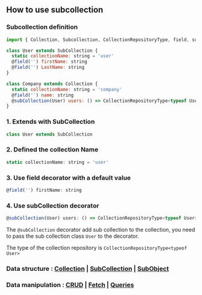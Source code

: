 ## How to use subcollection
### Subcollection definition

```javascript
import { Collection, Subcollection, CollectionRepositoryType, field, subCollection } from '@emage-me/firestorm'

class User extends SubCollection {
  static collectionName: string = 'user'
  @field('') firstName: string
  @field('') LastName: string
}

class Company extends Collection {
  static collectionName: string = 'company'
  @field('') name: string
  @subCollection(User) users: () => CollectionRepositoryType<typeof User>
}
```

### 1. Extends with SubCollection
```javascript
class User extends SubCollection
```

### 2. Defined the collection Name
```javascript
static collectionName: string = 'user'
```

### 3. Use field decorator with a default value
```javascript
@field('') firstName: string
```

### 4. Use subCollection decorator
```javascript
@subCollection(User) users: () => CollectionRepositoryType<typeof User>
```
The `@subCollection` decorator add sub collection to the collection, you need to pass the sub collection class `User` to the decorator.

The type of the collection repository is `CollectionRepositoryType<typeof User>`

### Data structure : [Collection](./collection.md) | [SubCollection](./subCollection.md) | [SubObject](./subObject.md)

### Data manipulation : [CRUD](./CRUD.md) | [Fetch](./fetch.md) | [Queries](./query.md)